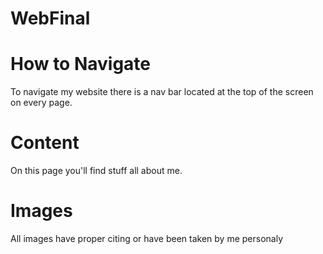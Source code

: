 # WebFinal
<h1>How to Navigate</h1>
<p>To navigate my website there is a nav bar located at the top of the screen on every page.</p>
<h1>Content</h1>
<p>On this page you'll find stuff all about me.</p>
<h1>Images</h1>
<p>All images have proper citing or have been taken by me personaly</p>
